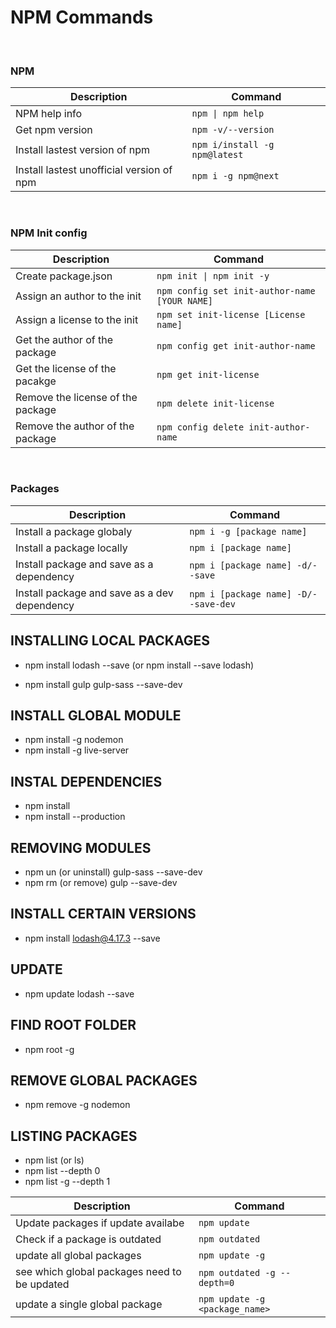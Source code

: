 # NPM Commands


&nbsp;


### NPM
| Description                    | Command                                      |
| ------------------------------ | -------------------------------------------- |
| NPM help info                  | `npm \| npm help`                            |
| Get npm version                | `npm -v/--version`                           |
| Install lastest version of npm | `npm i/install -g npm@latest`                |
| Install lastest unofficial version of npm | `npm i -g npm@next`               |


&nbsp;


### NPM Init config
| Description                    | Command                                      |
| ------------------------------ | -------------------------------------------- |
| Create package.json            | `npm init \| npm init -y`                    |
| Assign an author to the init | `npm config set init-author-name [YOUR NAME]`  |
| Assign a license to the init | `npm set init-license [License name]`          |
| Get the author of the package | `npm config get init-author-name`             |
| Get the license of the pacakge | `npm get init-license`                       |
| Remove the license of the package | `npm delete init-license`                 |
| Remove the author of the package | `npm config delete init-author-name`       |


&nbsp;


### Packages

| Description                    | Command                                      |
| ------------------------------ | -------------------------------------------- |
| Install a package globaly      | `npm i -g [package name]`                    |
| Install a package locally      | `npm i [package name]`                       |
| Install package and save as a dependency | `npm i [package name] -d/--save`   |
| Install package and save as a dev dependency | `npm i [package name] -D/--save-dev`   |

## INSTALLING LOCAL PACKAGES

- npm install lodash --save (or npm install --save lodash)

- npm install gulp gulp-sass --save-dev

## INSTALL GLOBAL MODULE

- npm install -g nodemon
- npm install -g live-server

## INSTAL DEPENDENCIES

- npm install
- npm install --production

## REMOVING MODULES

- npm un (or uninstall) gulp-sass --save-dev
- npm rm (or remove) gulp --save-dev

## INSTALL CERTAIN VERSIONS

- npm install lodash@4.17.3 --save

## UPDATE

- npm update lodash --save


## FIND ROOT FOLDER

- npm root -g

## REMOVE GLOBAL PACKAGES

- npm remove -g nodemon

## LISTING PACKAGES

- npm list (or ls)
- npm list --depth 0
- npm list -g --depth 1







| Description                    | Command                                      |
| ------------------------------ | -------------------------------------------- |
| Update packages if update availabe | `npm update`                             | 
| Check if a package is outdated | `npm outdated`                               | 
| update all global packages     |`npm update -g`                               | 
| see which global packages need to be updated | `npm outdated -g --depth=0`    | 
| update a single global package |`npm update -g <package_name>`                | 

